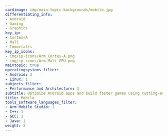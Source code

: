 ```yaml
---
cardimage: img/main-topic-backgrounds/mobile.jpg
differentiating_info:
- Android
- Gaming
- Graphics
key_ip:
- Cortex-A
- Mali
- Immortalis
key_ip_icons:
- img/ip-icons/Arm_Cortex-A.png
- img/ip-icons/Arm_Mali_GPU.png
maintopic: true
operatingsystems_filter:
- Android: 3
- Linux: 1
subjects_filter:
- Performance and Architecture: 3
subtitle: Optimize Android apps and build faster games using cutting-edge Arm tech
title: Mobile
tools_software_languages_filter:
- Arm Mobile Studio: 1
- C++: 1
- GCC: 1
- Java: 1
weight: 3
---
```

